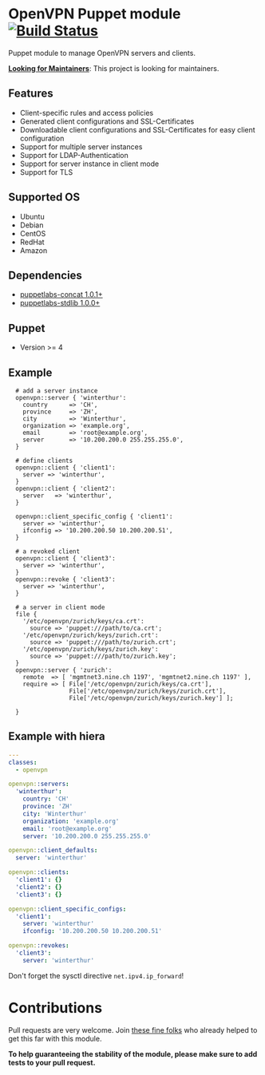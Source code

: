 # OpenVPN Puppet module [![Build Status](https://travis-ci.org/luxflux/puppet-openvpn.svg?branch=master)](https://travis-ci.org/luxflux/puppet-openvpn)

Puppet module to manage OpenVPN servers and clients.

[**Looking for Maintainers**](https://github.com/luxflux/puppet-openvpn/issues/228): This project is looking for maintainers.

## Features

* Client-specific rules and access policies
* Generated client configurations and SSL-Certificates
* Downloadable client configurations and SSL-Certificates for easy client configuration
* Support for multiple server instances
* Support for LDAP-Authentication
* Support for server instance in client mode
* Support for TLS

## Supported OS

* Ubuntu
* Debian
* CentOS
* RedHat
* Amazon

## Dependencies
  - [puppetlabs-concat 1.0.1+](https://github.com/puppetlabs/puppetlabs-concat)
  - [puppetlabs-stdlib 1.0.0+](https://github.com/puppetlabs/puppetlabs-stdlib)

## Puppet

* Version >= 4

## Example

```puppet
  # add a server instance
  openvpn::server { 'winterthur':
    country      => 'CH',
    province     => 'ZH',
    city         => 'Winterthur',
    organization => 'example.org',
    email        => 'root@example.org',
    server       => '10.200.200.0 255.255.255.0',
  }

  # define clients
  openvpn::client { 'client1':
    server => 'winterthur',
  }
  openvpn::client { 'client2':
    server   => 'winterthur',
  }

  openvpn::client_specific_config { 'client1':
    server => 'winterthur',
    ifconfig => '10.200.200.50 10.200.200.51',
  }

  # a revoked client
  openvpn::client { 'client3':
    server => 'winterthur',
  }
  openvpn::revoke { 'client3':
    server => 'winterthur',
  }

  # a server in client mode
  file {
    '/etc/openvpn/zurich/keys/ca.crt':
      source => 'puppet:///path/to/ca.crt';
    '/etc/openvpn/zurich/keys/zurich.crt':
      source => 'puppet:///path/to/zurich.crt';
    '/etc/openvpn/zurich/keys/zurich.key':
      source => 'puppet:///path/to/zurich.key';
  }
  openvpn::server { 'zurich':
    remote  => [ 'mgmtnet3.nine.ch 1197', 'mgmtnet2.nine.ch 1197' ],
    require => [ File['/etc/openvpn/zurich/keys/ca.crt'],
                 File['/etc/openvpn/zurich/keys/zurich.crt'],
                 File['/etc/openvpn/zurich/keys/zurich.key'] ];

  }
```

## Example with hiera

```yaml
---
classes:
  - openvpn

openvpn::servers:
  'winterthur':
    country: 'CH'
    province: 'ZH'
    city: 'Winterthur'
    organization: 'example.org'
    email: 'root@example.org'
    server: '10.200.200.0 255.255.255.0'

openvpn::client_defaults:
  server: 'winterthur'

openvpn::clients:
  'client1': {}
  'client2': {}
  'client3': {}

openvpn::client_specific_configs:
  'client1':
    server: 'winterthur'
    ifconfig: '10.200.200.50 10.200.200.51'

openvpn::revokes:
  'client3':
    server: 'winterthur'
```

Don't forget the sysctl directive ```net.ipv4.ip_forward```!


# Contributions

Pull requests are very welcome. Join [these fine folks](https://github.com/luxflux/puppet-openvpn/graphs/contributors) who already helped to get this far with this module.

**To help guaranteeing the stability of the module, please make sure to add tests to your pull request.**
